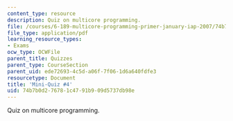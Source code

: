 ```yaml
---
content_type: resource
description: Quiz on multicore programming.
file: /courses/6-189-multicore-programming-primer-january-iap-2007/74b7b0d276781c4791b909d5737db98e_quiz4.pdf
file_type: application/pdf
learning_resource_types:
- Exams
ocw_type: OCWFile
parent_title: Quizzes
parent_type: CourseSection
parent_uid: ede72693-4c5d-a06f-7f06-1d6a640fdfe3
resourcetype: Document
title: 'Mini-Quiz #4'
uid: 74b7b0d2-7678-1c47-91b9-09d5737db98e
---
```

Quiz on multicore programming.
